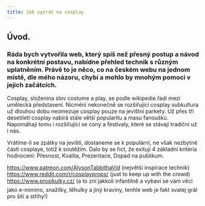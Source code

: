 ```yaml
---
title: Jak vyzrát na cosplay
---
```

## Úvod. 

### Ráda bych vytvořila web, který spíš než přesný postup a návod na konkrétní postavu, nabídne přehled technik s různým uplatněním. Právě to je něco, co na českém webu na jednom místě, dle mého názoru, chybí a mohlo by mnohým pomoci v jejich začátcích.

Cosplay, složenina slov costume a play, se podle wikipedie řadí mezi umělecká představení. Nicménì nekonečně se rozšiřující cosplay subkultura už dlouhou dobu neomezuje cosplay pouze na jevištní parkety.
Už přes tři desetiletí cosplay nabírá stále větší popularitu a masu fanouškù. Napomáhají tomu i rozšiřující se cony a festivaly, které se stávají tradiční už i nás.

Vrátíme-li se zpátky na jevištì, dostaneme se k populární, ne však nezbytné části cosplaye, totiž k soutěžím. Dalo by se říct, že exitují 4 základní kritéria hodnocení: Přesnost, Kvalita, Prezentace, Dopad na publikum.

https://www.patreon.com/AlysonTabbithaVid (největší inspirace technik)
https://www.reddit.com/r/cosplayprops/ (just to keep up with the crowd) https://www.prosikulky.cz/ (a to zní jakkoli infantilně a vybaví se vám věci jako e-mimino, snažilky, těhulky a jiný kraviny, tenhle web je fakt svatej grál pro šití a střihy!)


